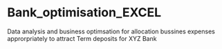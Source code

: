 # Bank_optimisation_EXCEL
Data analysis and business optimsation for allocation bussines expenses approrpriately to attract  Term deposits for XYZ Bank
